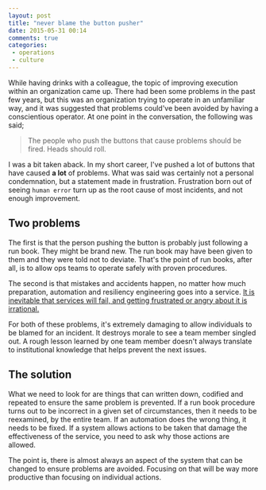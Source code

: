 ```yaml
---
layout: post
title: "never blame the button pusher"
date: 2015-05-31 00:14
comments: true
categories:
 - operations
 - culture
---
```


While having drinks with a colleague, the topic of improving execution within an
organization came up. There had been some problems in the past few years, but
this was an organization trying to operate in an unfamiliar way, and it was
suggested that problems could've been avoided by having a conscientious
operator. At one point in the conversation, the following was said;

> The people who push the buttons that cause problems should be fired. Heads
> should roll.

<!-- more -->

I was a bit taken aback. In my short career, I've pushed a lot of buttons
that have caused __a lot__ of problems. What was said was certainly not a
personal condemnation, but a statement made in frustration. Frustration born out
of seeing `human error` turn up as the root cause of most incidents, and not
enough improvement.

## Two problems

The first is that the person pushing the button is probably just following a run
book. They might be brand new. The run book may have been given to them and
they were told not to deviate. That's the point of run books, after all, is to
allow ops teams to operate safely with proven procedures.

The second is that mistakes and accidents happen, no matter how much
preparation, automation and resiliency engineering goes into a service. [It is
inevitable that services will fail, and getting frustrated or angry about it is
irrational.](https://twitter.com/beerops/status/571096463398187008)

For both of these problems, it's extremely damaging to allow individuals to be
blamed for an incident. It destroys morale to see a team member singled out. A
rough lesson learned by one team member doesn't always translate to
institutional knowledge that helps prevent the next issues.

## The solution

What we need to look for are things that can written down, codified and repeated
to ensure the same problem is prevented. If a run book procedure turns out to be
incorrect in a given set of circumstances, then it needs to be reexamined, by
the entire team. If an automation does the wrong thing, it needs to be fixed. If
a system allows actions to be taken that damage the effectiveness of the
service, you need to ask why those actions are allowed.

The point is, there is almost always an aspect of the system that can be changed
to ensure problems are avoided. Focusing on that will be way more productive
than focusing on individual actions.
